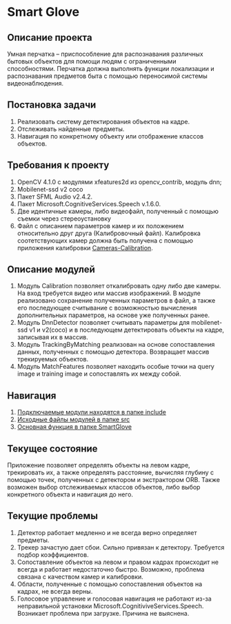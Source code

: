 # Smart Glove

## Описание проекта

Умная перчатка – приспособление для распознавания различных бытовых объектов для помощи людям с ограниченными способностями. Перчатка должна выполнять функции локализации и распознавания предметов быта с помощью переносимой системы видеонаблюдения.

## Постановка задачи

1. Реализовать систему детектирования объектов на кадре.
2. Отслеживать найденные предметы.
3. Навигация по конкретному объекту или отображение классов объектов.

## Требования к проекту

1. OpenCV 4.1.0 с модулями xfeatures2d из opencv_contrib, модуль dnn;
2. Mobilenet-ssd v2 coco
2. Пакет SFML Audio v2.4.2.
3. Пакет Microsoft.CognitiveServices.Speech v.1.6.0.
4. Две идентичные камеры, либо видеофайл, полученный с помощью съемки через стереоустановку
5. Файл с описанием параметров камер и их положением относительно друг друга (Калибровочный файл). Калибровка соотетствующих камер должна быть получена с помощью приложения калибровки [Cameras-Calibration](https://github.com/golubevdmi/Cameras-calibration).
  
## Описание модулей

1. Модуль Calibration позволяет откалибровать одну либо две камеры. На вход требуется видео или массив изображений. В модуле реализовано сохранение полученных параметров в файл, а также его последующее считывание с возможностью вычисления дополнительных параметров, на основе уже полученных ранее.
2. Модуль DnnDetector позволяет считывать параметры для mobilenet-ssd v1 и v2(coco) и в последующем детектировать объекты на кадре, записывая их в массив.
3. Модуль TrackingByMatching реализован на основе сопоставления данных, полученных с помощью детектора. Возвращает массив трекируемых объектов.
4. Модуль MatchFeatures позволяет находить особые точки на query image и training image и сопоставлять их между собой.

## Навигация

1. [Подключаемые модули находятся в папке include](include/)
2. [Исходные файлы модулей в папке src](src/)
3. [Основная функция в папке SmartGlove](SmartGlove/)

## Текущее состояние

Приложение позволяет определять объекты на левом кадре, трекировать их, а также определять расстояние, вычисляя глубину с помощью точек, полученных с детектором и экстрактором ORB. Также возможен выбор отслеживаемых классов объектов, либо выбор конкретного объекта и навигация до него.

## Текущие проблемы

1. Детектор работает медленно и не всегда верно определяет предметы.
2. Трекер зачастую дает сбои. Сильно привязан к детектору. Требуется подбор коэффициентов.
3. Сопоставление объектов на левом и правом кадрах происходит не всегда и работает недостаточно быстро. Возможно, проблема связана с качеством камер и калибровки.
4. Области, полученные с помощью сопоставления объектов на кадрах, не всегда верны.
5. Голосовое управление и голосовая навигация не работают из-за неправильной установки Microsoft.CognitiviveServices.Speech. Возникает проблема при загрузке. Причина не выяснена.
